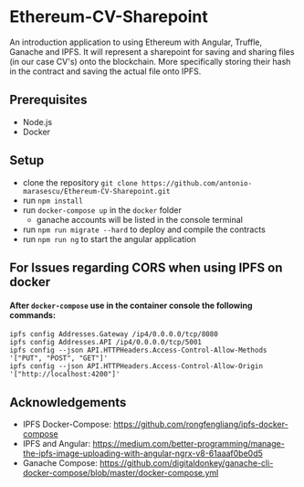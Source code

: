 # Ethereum-CV-Sharepoint
An introduction application to using Ethereum with Angular, Truffle, Ganache and IPFS. It will represent a sharepoint for saving and sharing 
files (in our case CV's) onto the blockchain. More specifically storing their hash in the contract and saving the actual file onto IPFS.

## Prerequisites
- Node.js
- Docker

## Setup
-  clone the repository `git clone https://github.com/antonio-marasescu/Ethereum-CV-Sharepoint.git`
-  run `npm install`
-  run `docker-compose up` in the `docker` folder
    - ganache accounts will be listed in the console terminal
-  run `npm run migrate --hard` to deploy and compile the contracts
-  run `npm run ng` to start the angular application

## For Issues regarding CORS when using IPFS on docker
#### After `docker-compose` use in the container console the following commands:
    ipfs config Addresses.Gateway /ip4/0.0.0.0/tcp/8080
    ipfs config Addresses.API /ip4/0.0.0.0/tcp/5001
    ipfs config --json API.HTTPHeaders.Access-Control-Allow-Methods '["PUT", "POST", "GET"]'
    ipfs config --json API.HTTPHeaders.Access-Control-Allow-Origin  '["http://localhost:4200"]'

## Acknowledgements
- IPFS Docker-Compose: https://github.com/rongfengliang/ipfs-docker-compose
- IPFS and Angular: https://medium.com/better-programming/manage-the-ipfs-image-uploading-with-angular-ngrx-v8-61aaaf0be0d5
- Ganache Compose: https://github.com/digitaldonkey/ganache-cli-docker-compose/blob/master/docker-compose.yml


